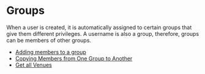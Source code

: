 # Groups

When a user is created, it is automatically assigned to certain groups that give them different privileges. A username is also a group, therefore, groups can be members of other groups.

* [Adding members to a group](../groups/adding-members-to-a-group.md)
* [Copying Members from One Group to Another](copying-members-from-one-group-to-another.md)&#x20;
* [Get all Venues](../groups/get-all-venues.md)&#x20;
